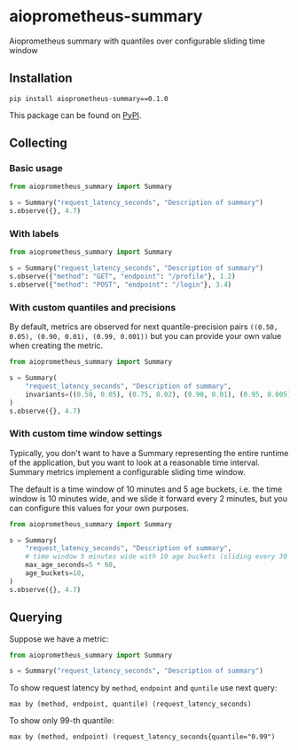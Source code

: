 # aioprometheus-summary
Aioprometheus summary with quantiles over configurable sliding time window

## Installation
```
pip install aioprometheus-summary==0.1.0
```

This package can be found on [PyPI](https://pypi.org/project/aioprometheus-summary/).

## Collecting

### Basic usage

```python
from aioprometheus_summary import Summary

s = Summary("request_latency_seconds", "Description of summary")
s.observe({}, 4.7)
```

### With labels

```python
from aioprometheus_summary import Summary

s = Summary("request_latency_seconds", "Description of summary")
s.observe({"method": "GET", "endpoint": "/profile"}, 1.2)
s.observe({"method": "POST", "endpoint": "/login"}, 3.4)
```

### With custom quantiles and precisions

By default, metrics are observed for next quantile-precision pairs
`((0.50, 0.05), (0.90, 0.01), (0.99, 0.001))`
but you can provide your own value when creating the metric.

```python
from aioprometheus_summary import Summary

s = Summary(
    "request_latency_seconds", "Description of summary",
    invariants=((0.50, 0.05), (0.75, 0.02), (0.90, 0.01), (0.95, 0.005), (0.99, 0.001)),
)
s.observe({}, 4.7)
```

### With custom time window settings

Typically, you don't want to have a Summary representing the entire runtime of the application,
but you want to look at a reasonable time interval. Summary metrics implement a configurable sliding time window.

The default is a time window of 10 minutes and 5 age buckets, i.e. the time window is 10 minutes wide, and
we slide it forward every 2 minutes, but you can configure this values for your own purposes.

```python
from aioprometheus_summary import Summary

s = Summary(
    "request_latency_seconds", "Description of summary",
    # time window 5 minutes wide with 10 age buckets (sliding every 30 seconds)
    max_age_seconds=5 * 60,
    age_buckets=10,
)
s.observe({}, 4.7)
```

## Querying

Suppose we have a metric:

```python
from aioprometheus_summary import Summary

s = Summary("request_latency_seconds", "Description of summary")
```

To show request latency by `method`, `endpoint` and `quntile` use next query:
```
max by (method, endpoint, quantile) (request_latency_seconds)
```

To show only 99-th quantile:
```
max by (method, endpoint) (request_latency_seconds{quantile="0.99")
```
